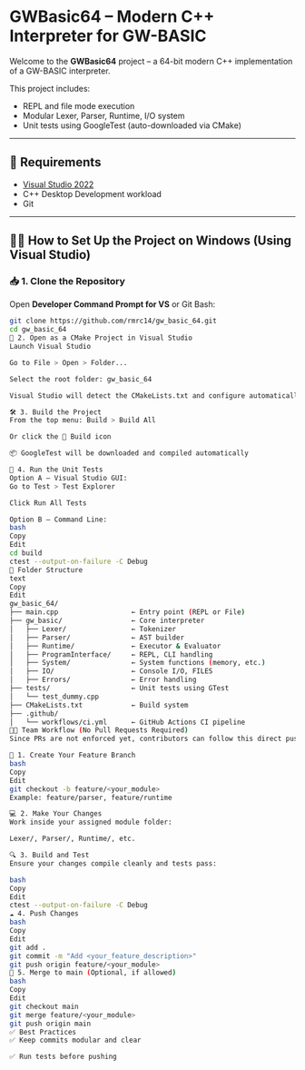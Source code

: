 # GWBasic64 – Modern C++ Interpreter for GW-BASIC

Welcome to the **GWBasic64** project – a 64-bit modern C++ implementation of a GW-BASIC interpreter.

This project includes:
- REPL and file mode execution
- Modular Lexer, Parser, Runtime, I/O system
- Unit tests using GoogleTest (auto-downloaded via CMake)

---

## 🧰 Requirements

- [Visual Studio 2022](https://visualstudio.microsoft.com/)
- C++ Desktop Development workload
- Git

---

## 🧑‍💻 How to Set Up the Project on Windows (Using Visual Studio)

### 📥 1. Clone the Repository

Open **Developer Command Prompt for VS** or Git Bash:

```bash
git clone https://github.com/rmrc14/gw_basic_64.git
cd gw_basic_64
🧭 2. Open as a CMake Project in Visual Studio
Launch Visual Studio

Go to File > Open > Folder...

Select the root folder: gw_basic_64

Visual Studio will detect the CMakeLists.txt and configure automatically

🛠️ 3. Build the Project
From the top menu: Build > Build All

Or click the 🔨 Build icon

📦 GoogleTest will be downloaded and compiled automatically

🧪 4. Run the Unit Tests
Option A – Visual Studio GUI:
Go to Test > Test Explorer

Click Run All Tests

Option B – Command Line:
bash
Copy
Edit
cd build
ctest --output-on-failure -C Debug
🧩 Folder Structure
text
Copy
Edit
gw_basic_64/
├── main.cpp                  ← Entry point (REPL or File)
├── gw_basic/                 ← Core interpreter
│   ├── Lexer/                ← Tokenizer
│   ├── Parser/               ← AST builder
│   ├── Runtime/              ← Executor & Evaluator
│   ├── ProgramInterface/     ← REPL, CLI handling
│   ├── System/               ← System functions (memory, etc.)
│   ├── IO/                   ← Console I/O, FILES
│   ├── Errors/               ← Error handling
├── tests/                    ← Unit tests using GTest
│   └── test_dummy.cpp
├── CMakeLists.txt            ← Build system
├── .github/
│   └── workflows/ci.yml      ← GitHub Actions CI pipeline
👨‍💻 Team Workflow (No Pull Requests Required)
Since PRs are not enforced yet, contributors can follow this direct push workflow:

🔀 1. Create Your Feature Branch
bash
Copy
Edit
git checkout -b feature/<your_module>
Example: feature/parser, feature/runtime

💻 2. Make Your Changes
Work inside your assigned module folder:

Lexer/, Parser/, Runtime/, etc.

🔍 3. Build and Test
Ensure your changes compile cleanly and tests pass:

bash
Copy
Edit
ctest --output-on-failure -C Debug
☁️ 4. Push Changes
bash
Copy
Edit
git add .
git commit -m "Add <your_feature_description>"
git push origin feature/<your_module>
🔀 5. Merge to main (Optional, if allowed)
bash
Copy
Edit
git checkout main
git merge feature/<your_module>
git push origin main
✅ Best Practices
✅ Keep commits modular and clear

✅ Run tests before pushing
